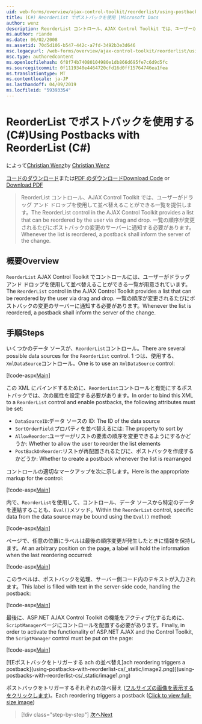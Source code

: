 ```yaml
---
uid: web-forms/overview/ajax-control-toolkit/reorderlist/using-postbacks-with-reorderlist-cs
title: (C#) ReorderList でポストバックを使用 |Microsoft Docs
author: wenz
description: ReorderList コントロール、AJAX Control Toolkit では、ユーザーがドラッグ アンド ドロップを使用して並べ替えることができる一覧を提供します。 一覧の順序が変更されるたびに、po.
ms.author: riande
ms.date: 06/02/2008
ms.assetid: 70d5d106-b547-442c-a7fd-3492b3e3d646
msc.legacyurl: /web-forms/overview/ajax-control-toolkit/reorderlist/using-postbacks-with-reorderlist-cs
msc.type: authoredcontent
ms.openlocfilehash: 6f8f74b74080104980e1db866d695fe7c6d9d5fc
ms.sourcegitcommit: 0f1119340e4464720cfd16d0ff15764746ea1fea
ms.translationtype: MT
ms.contentlocale: ja-JP
ms.lasthandoff: 04/09/2019
ms.locfileid: "59393354"
---
```

# <a name="using-postbacks-with-reorderlist-c"></a><span data-ttu-id="1b65b-104">ReorderList でポストバックを使用する (C#)</span><span class="sxs-lookup"><span data-stu-id="1b65b-104">Using Postbacks with ReorderList (C#)</span></span>

<span data-ttu-id="1b65b-105">によって[Christian Wenz](https://github.com/wenz)</span><span class="sxs-lookup"><span data-stu-id="1b65b-105">by [Christian Wenz](https://github.com/wenz)</span></span>

<span data-ttu-id="1b65b-106">[コードのダウンロード](http://download.microsoft.com/download/9/3/f/93f8daea-bebd-4821-833b-95205389c7d0/ReorderList4.cs.zip)または[PDF のダウンロード](http://download.microsoft.com/download/2/d/c/2dc10e34-6983-41d4-9c08-f78f5387d32b/reorderlist4CS.pdf)</span><span class="sxs-lookup"><span data-stu-id="1b65b-106">[Download Code](http://download.microsoft.com/download/9/3/f/93f8daea-bebd-4821-833b-95205389c7d0/ReorderList4.cs.zip) or [Download PDF](http://download.microsoft.com/download/2/d/c/2dc10e34-6983-41d4-9c08-f78f5387d32b/reorderlist4CS.pdf)</span></span>

> <span data-ttu-id="1b65b-107">ReorderList コントロール、AJAX Control Toolkit では、ユーザーがドラッグ アンド ドロップを使用して並べ替えることができる一覧を提供します。</span><span class="sxs-lookup"><span data-stu-id="1b65b-107">The ReorderList control in the AJAX Control Toolkit provides a list that can be reordered by the user via drag and drop.</span></span> <span data-ttu-id="1b65b-108">一覧の順序が変更されるたびにポストバックの変更のサーバーに通知する必要があります。</span><span class="sxs-lookup"><span data-stu-id="1b65b-108">Whenever the list is reordered, a postback shall inform the server of the change.</span></span>


## <a name="overview"></a><span data-ttu-id="1b65b-109">概要</span><span class="sxs-lookup"><span data-stu-id="1b65b-109">Overview</span></span>

<span data-ttu-id="1b65b-110">`ReorderList` AJAX Control Toolkit でコントロールには、ユーザーがドラッグ アンド ドロップを使用して並べ替えることができる一覧が用意されています。</span><span class="sxs-lookup"><span data-stu-id="1b65b-110">The `ReorderList` control in the AJAX Control Toolkit provides a list that can be reordered by the user via drag and drop.</span></span> <span data-ttu-id="1b65b-111">一覧の順序が変更されるたびにポストバックの変更のサーバーに通知する必要があります。</span><span class="sxs-lookup"><span data-stu-id="1b65b-111">Whenever the list is reordered, a postback shall inform the server of the change.</span></span>

## <a name="steps"></a><span data-ttu-id="1b65b-112">手順</span><span class="sxs-lookup"><span data-stu-id="1b65b-112">Steps</span></span>

<span data-ttu-id="1b65b-113">いくつかのデータ ソースが、`ReorderList`コントロール。</span><span class="sxs-lookup"><span data-stu-id="1b65b-113">There are several possible data sources for the `ReorderList` control.</span></span> <span data-ttu-id="1b65b-114">1 つは、使用する、`XmlDataSource`コントロール。</span><span class="sxs-lookup"><span data-stu-id="1b65b-114">One is to use an `XmlDataSource` control:</span></span>

[!code-aspx[Main](using-postbacks-with-reorderlist-cs/samples/sample1.aspx)]

<span data-ttu-id="1b65b-115">この XML にバインドするために、`ReorderList`コントロールと有効にするポストバックでは、次の属性を設定する必要があります。</span><span class="sxs-lookup"><span data-stu-id="1b65b-115">In order to bind this XML to a `ReorderList` control and enable postbacks, the following attributes must be set:</span></span>

- `DataSourceID`<span data-ttu-id="1b65b-116">:データ ソースの ID</span><span class="sxs-lookup"><span data-stu-id="1b65b-116">: The ID of the data source</span></span>
- `SortOrderField`<span data-ttu-id="1b65b-117">:プロパティを並べ替えるには</span><span class="sxs-lookup"><span data-stu-id="1b65b-117">: The property to sort by</span></span>
- `AllowReorder`<span data-ttu-id="1b65b-118">:ユーザーがリストの要素の順序を変更できるようにするかどうか</span><span class="sxs-lookup"><span data-stu-id="1b65b-118">: Whether to allow the user to reorder the list elements</span></span>
- `PostBackOnReorder`<span data-ttu-id="1b65b-119">:リストが再配置されるたびに、ポストバックを作成するかどうか</span><span class="sxs-lookup"><span data-stu-id="1b65b-119">: Whether to create a postback whenever the list is rearranged</span></span>

<span data-ttu-id="1b65b-120">コントロールの適切なマークアップを次に示します。</span><span class="sxs-lookup"><span data-stu-id="1b65b-120">Here is the appropriate markup for the control:</span></span>

[!code-aspx[Main](using-postbacks-with-reorderlist-cs/samples/sample2.aspx)]

<span data-ttu-id="1b65b-121">内で、`ReorderList`を使用して、コントロール、データ ソースから特定のデータを連結することも、`Eval()`メソッド。</span><span class="sxs-lookup"><span data-stu-id="1b65b-121">Within the `ReorderList` control, specific data from the data source may be bound using the `Eval()` method:</span></span>

[!code-aspx[Main](using-postbacks-with-reorderlist-cs/samples/sample3.aspx)]

<span data-ttu-id="1b65b-122">ページで、任意の位置にラベルは最後の順序変更が発生したときに情報を保持します。</span><span class="sxs-lookup"><span data-stu-id="1b65b-122">At an arbitrary position on the page, a label will hold the information when the last reordering occurred:</span></span>

[!code-aspx[Main](using-postbacks-with-reorderlist-cs/samples/sample4.aspx)]

<span data-ttu-id="1b65b-123">このラベルは、ポストバックを処理、サーバー側コード内のテキストが入力されます。</span><span class="sxs-lookup"><span data-stu-id="1b65b-123">This label is filled with text in the server-side code, handling the postback:</span></span>

[!code-aspx[Main](using-postbacks-with-reorderlist-cs/samples/sample5.aspx)]

<span data-ttu-id="1b65b-124">最後に、ASP.NET AJAX Control Toolkit の機能をアクティブ化するために、`ScriptManager`ページにコントロールを配置する必要があります。</span><span class="sxs-lookup"><span data-stu-id="1b65b-124">Finally, in order to activate the functionality of ASP.NET AJAX and the Control Toolkit, the `ScriptManager` control must be put on the page:</span></span>

[!code-aspx[Main](using-postbacks-with-reorderlist-cs/samples/sample6.aspx)]


[![E<span data-ttu-id="1b65b-125">ポストバックをトリガーする ach の並べ替え]</span><span class="sxs-lookup"><span data-stu-id="1b65b-125">ach reordering triggers a postback]</span></span>(using-postbacks-with-reorderlist-cs/_static/image2.png)](using-postbacks-with-reorderlist-cs/_static/image1.png)

<span data-ttu-id="1b65b-126">ポストバックをトリガーするそれぞれの並べ替え ([フルサイズの画像を表示する をクリックします](using-postbacks-with-reorderlist-cs/_static/image3.png))。</span><span class="sxs-lookup"><span data-stu-id="1b65b-126">Each reordering triggers a postback ([Click to view full-size image](using-postbacks-with-reorderlist-cs/_static/image3.png))</span></span>

> [!div class="step-by-step"]
> [<span data-ttu-id="1b65b-127">次へ</span><span class="sxs-lookup"><span data-stu-id="1b65b-127">Next</span></span>](drag-and-drop-via-reorderlist-cs.md)
